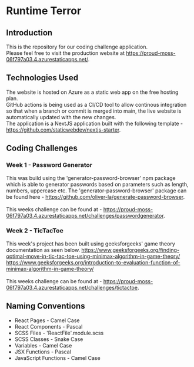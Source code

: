 # Runtime Terror

## Introduction

This is the repository for our coding challenge application. <br/>
Please feel free to visit the production website at https://proud-moss-06f797a03.4.azurestaticapps.net/.

## Technologies Used

The website is hosted on Azure as a static web app on the free hosting plan. <br/>
GitHub actions is being used as a CI/CD tool to allow continous integration so that when a branch or commit is merged into main, the live website is automatically updated with the new changes.<br/>
The application is a NextJS application built with the following template - https://github.com/staticwebdev/nextjs-starter.

## Coding Challenges 

### Week 1 - Password Generator 

This was build using the 'generator-password-browser' npm package which is able to generator passwords based on parameters such as length, numbers, uppercase etc. The 'generator-password-browser' package can be found here - https://github.com/oliver-la/generate-password-browser. <br/>
<br/>
This weeks challenge can be found at - https://proud-moss-06f797a03.4.azurestaticapps.net/challenges/passwordgenerator.

### Week 2 - TicTacToe

This week's project has been built using geeksforgeeks' game theory documentation as seen below. 
https://www.geeksforgeeks.org/finding-optimal-move-in-tic-tac-toe-using-minimax-algorithm-in-game-theory/ <br/>
https://www.geeksforgeeks.org/introduction-to-evaluation-function-of-minimax-algorithm-in-game-theory/ <br/>
<br/>
This weeks challenge can be found at - https://proud-moss-06f797a03.4.azurestaticapps.net/challenges/tictactoe.

## Naming Conventions

* React Pages - Camel Case
* React Components - Pascal
* SCSS Files - 'ReactFile'.module.scss
* SCSS Classes - Snake Case
* Variables - Camel Case
* JSX Functions - Pascal
* JavaScript Functions - Camel Case
